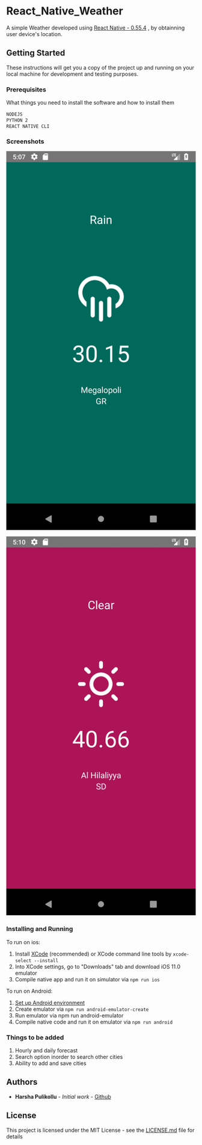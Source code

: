 # React_Native_Weather
A simple Weather developed using [React Native - 0.55.4](https://facebook.github.io/react-native/) , by obtainning user device's location.

## Getting Started
These instructions will get you a copy of the project up and running on your local machine for development and testing purposes.

### Prerequisites
What things you need to install the software and how to install them
```
NODEJS
PYTHON 2
REACT NATIVE CLI
```

### Screenshots
 ![Calc Image](https://raw.githubusercontent.com/harshapulikollu/React_Native_Weather/master/screenshots/Screenshot_1.png)
 
 
 ![Calc Image](https://raw.githubusercontent.com/harshapulikollu/React_Native_Weather/master/screenshots/Screenshot_2.png)
 
 ### Installing and Running
To run on ios:
 1. Install [XCode](https://developer.apple.com/xcode/download/) (recommended) or XCode command line tools by `xcode-select --install`
 2. Into XCode settings, go to "Downloads" tab and download iOS 11.0 emulator
 3. Compile native app and run it on simulator via `npm run ios`

To run on Android:
 1. [Set up Android environment](https://facebook.github.io/react-native/docs/android-setup.html)
 2. Create emulator via `npm run android-emulator-create`
 3. Run emulator via npm run android-emulator
 4. Compile native code and run it on emulator via `npm run android`
 
 ### Things to be added
 1. Hourly and daily forecast
 2. Search option inorder to search other cities
 3. Ability to add and save cities

 ## Authors

* **Harsha Pulikollu** - *Initial work* - [Github](https://github.com/harshapulikollu)

## License

This project is licensed under the MIT License - see the [LICENSE.md](LICENSE.md) file for details
